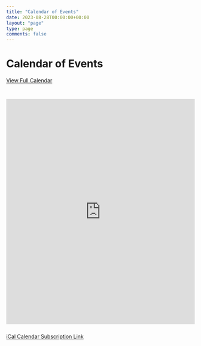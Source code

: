 ```yaml
---
title: "Calendar of Events"
date: 2023-08-28T00:00:00+00:00
layout: "page"
type: page
comments: false
---
```


# Calendar of Events

[View Full Calendar](https://calendar.google.com/calendar/embed?src=62da059a43acfa2924e50e6aaa43e3aed3728f7eda51af7d7a43f0313404e09c%40group.calendar.google.com&amp;ctz=America%2FChicago)
<br><br>
<iframe src="https://calendar.google.com/calendar/embed?height=600&wkst=1&bgcolor=%23ffffff&ctz=America%2FChicago&mode=AGENDA&src=NjJkYTA1OWE0M2FjZmEyOTI0ZTUwZTZhYWE0M2UzYWVkMzcyOGY3ZWRhNTFhZjdkN2E0M2YwMzEzNDA0ZTA5Y0Bncm91cC5jYWxlbmRhci5nb29nbGUuY29t&color=%2333B679" width="600" height="600" frameborder="0" scrolling="no" style="margin: 10px auto; width: 100%; border: 0;"></iframe>
<br>

[iCal Calendar Subscription Link](webcal://calendar.google.com/calendar/ical/62da059a43acfa2924e50e6aaa43e3aed3728f7eda51af7d7a43f0313404e09c%40group.calendar.google.com/public/basic.ics)
